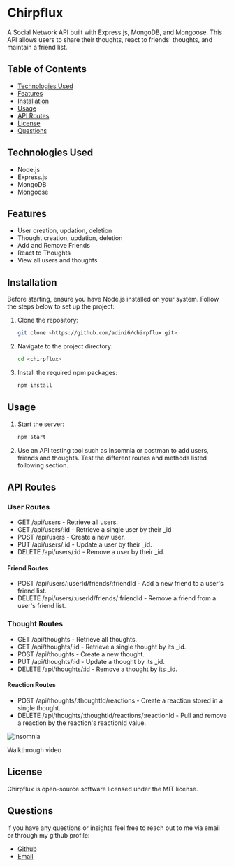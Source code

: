 # Chirpflux

A Social Network API built with Express.js, MongoDB, and Mongoose. This API allows users to share their thoughts, react to friends' thoughts, and maintain a friend list.

## Table of Contents

- [Technologies Used](#technologies-used)
- [Features](#features)
- [Installation](#installation)
- [Usage](#usage)
- [API Routes](#api-routes)
- [License](#license)
- [Questions](#questions)

## Technologies Used

- Node.js
- Express.js
- MongoDB
- Mongoose

## Features

- User creation, updation, deletion
- Thought creation, updation, deletion
- Add and Remove Friends
- React to Thoughts
- View all users and thoughts

## Installation

Before starting, ensure you have Node.js installed on your system. Follow the steps below to set up the project:

1. Clone the repository:
   ```sh
   git clone <https://github.com/adini6/chirpflux.git>
   ```

2. Navigate to the project directory:
    ```sh
    cd <chirpflux>
    ```

3. Install the required npm packages:
    ```sh 
    npm install
    ```

## Usage

1. Start the server:
    ```sh
    npm start
    ```
2. Use an API testing tool such as Insomnia or postman to add users, friends and thoughts. Test the different routes and methods listed following section.  

## API Routes
### User Routes
- GET /api/users - Retrieve all users.
- GET /api/users/:id - Retrieve a single user by their _id 
- POST /api/users - Create a new user.
- PUT /api/users/:id - Update a user by their _id.
- DELETE /api/users/:id - Remove a user by their _id.
#### Friend Routes
- POST /api/users/:userId/friends/:friendId - Add a new friend to a user's friend list.
- DELETE /api/users/:userId/friends/:friendId - Remove a friend from a user's friend list.
### Thought Routes
- GET /api/thoughts - Retrieve all thoughts.
- GET /api/thoughts/:id - Retrieve a single thought by its _id.
- POST /api/thoughts - Create a new thought.
- PUT /api/thoughts/:id - Update a thought by its _id.
- DELETE /api/thoughts/:id - Remove a thought by its _id.
#### Reaction Routes
- POST /api/thoughts/:thoughtId/reactions - Create a reaction stored in a single thought.
- DELETE /api/thoughts/:thoughtId/reactions/:reactionId - Pull and remove a reaction by the reaction's reactionId value.

![insomnia](https://github.com/adini6/chirpflux/assets/28551058/9e3bcb1d-dee0-48bd-824f-bacb9ae5df2d)

Walkthrough video


## License 
Chirpflux is open-source software licensed under the MIT license.

## Questions 
if you have any questions or insights feel free to reach out to me via email or through my github profile: 
- [Github](https://github.com/adini6)
- [Email](adini18@gmail.com)



